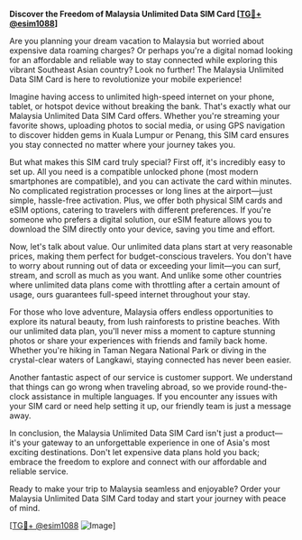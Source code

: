 **Discover the Freedom of Malaysia Unlimited Data SIM Card [[TG💪+ @esim1088](https://t.me/s/esim1088)]**

Are you planning your dream vacation to Malaysia but worried about expensive data roaming charges? Or perhaps you're a digital nomad looking for an affordable and reliable way to stay connected while exploring this vibrant Southeast Asian country? Look no further! The Malaysia Unlimited Data SIM Card is here to revolutionize your mobile experience!

Imagine having access to unlimited high-speed internet on your phone, tablet, or hotspot device without breaking the bank. That's exactly what our Malaysia Unlimited Data SIM Card offers. Whether you're streaming your favorite shows, uploading photos to social media, or using GPS navigation to discover hidden gems in Kuala Lumpur or Penang, this SIM card ensures you stay connected no matter where your journey takes you.

But what makes this SIM card truly special? First off, it's incredibly easy to set up. All you need is a compatible unlocked phone (most modern smartphones are compatible), and you can activate the card within minutes. No complicated registration processes or long lines at the airport—just simple, hassle-free activation. Plus, we offer both physical SIM cards and eSIM options, catering to travelers with different preferences. If you're someone who prefers a digital solution, our eSIM feature allows you to download the SIM directly onto your device, saving you time and effort.

Now, let's talk about value. Our unlimited data plans start at very reasonable prices, making them perfect for budget-conscious travelers. You don't have to worry about running out of data or exceeding your limit—you can surf, stream, and scroll as much as you want. And unlike some other countries where unlimited data plans come with throttling after a certain amount of usage, ours guarantees full-speed internet throughout your stay.

For those who love adventure, Malaysia offers endless opportunities to explore its natural beauty, from lush rainforests to pristine beaches. With our unlimited data plan, you'll never miss a moment to capture stunning photos or share your experiences with friends and family back home. Whether you're hiking in Taman Negara National Park or diving in the crystal-clear waters of Langkawi, staying connected has never been easier.

Another fantastic aspect of our service is customer support. We understand that things can go wrong when traveling abroad, so we provide round-the-clock assistance in multiple languages. If you encounter any issues with your SIM card or need help setting it up, our friendly team is just a message away.

In conclusion, the Malaysia Unlimited Data SIM Card isn't just a product—it's your gateway to an unforgettable experience in one of Asia's most exciting destinations. Don't let expensive data plans hold you back; embrace the freedom to explore and connect with our affordable and reliable service. 

Ready to make your trip to Malaysia seamless and enjoyable? Order your Malaysia Unlimited Data SIM Card today and start your journey with peace of mind. 

[[TG💪+ @esim1088](https://t.me/s/esim1088) ![Image](https://i.postimg.cc/Y0z9fWf4/image.png)]
